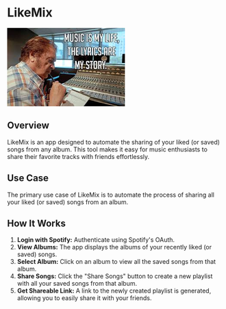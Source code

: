 # LikeMix

![Music is my Life](assets/musicismylife.jpeg)

## Overview

LikeMix is an app designed to automate the sharing of your liked (or saved) songs from any album. This tool makes it easy for music enthusiasts to share their favorite tracks with friends effortlessly.

## Use Case

The primary use case of LikeMix is to automate the process of sharing all your liked (or saved) songs from an album. 

## How It Works

1. **Login with Spotify:** Authenticate using Spotify's OAuth.
2. **View Albums:** The app displays the albums of your recently liked (or saved) songs.
3. **Select Album:** Click on an album to view all the saved songs from that album.
4. **Share Songs:** Click the "Share Songs" button to create a new playlist with all your saved songs from that album.
5. **Get Shareable Link:** A link to the newly created playlist is generated, allowing you to easily share it with your friends.
